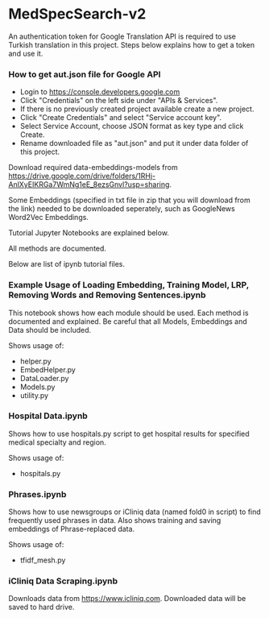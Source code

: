 # MedSpecSearch-v2

An authentication token for Google Translation API is required to use Turkish translation in this project. Steps below explains how to get a token and use it. 

### How to get aut.json file for Google API
- Login to https://console.developers.google.com <br>
- Click "Credentials" on the left side under "APIs & Services". <br>
- If there is no previously created project available create a new project. <br>
- Click "Create Credentials" and select "Service account key". <br>
- Select Service Account, choose JSON format as key type and click Create. <br>
- Rename downloaded file as "aut.json" and put it under data folder of this project.



Download required data-embeddings-models from 
https://drive.google.com/drive/folders/1RHj-AnlXyEIKRGa7WmNg1eE_8ezsGnvl?usp=sharing.

Some Embeddings (specified in txt file in zip that you will download from the link) needed to be downloaded seperately, such as GoogleNews Word2Vec Embeddings.

Tutorial Jupyter Notebooks are explained below.

All methods are documented.

Below are list of ipynb tutorial files. 

### Example Usage of Loading Embedding, Training Model, LRP, Removing Words and Removing Sentences.ipynb
This notebook shows how each module should be used. Each method is documented and explained. Be careful that all Models, Embeddings and Data should be included.

Shows usage of: <br>
- helper.py<br>
- EmbedHelper.py<br>
- DataLoader.py<br>
- Models.py<br>
- utility.py<br>

### Hospital Data.ipynb
Shows how to use hospitals.py script to get hospital results for specified medical specialty and region.

Shows usage of: <br>
- hospitals.py

### Phrases.ipynb
Shows how to use newsgroups or iCliniq data (named fold0 in script) to find frequently used phrases in data. Also shows training and saving embeddings of Phrase-replaced data.

Shows usage of: <br>
- tfidf_mesh.py

<!--- ### TF-IDF and MESH.ipynb
Shows how to use tfidf_mesh module to --->

### iCliniq Data Scraping.ipynb
Downloads data from https://www.icliniq.com. Downloaded data will be saved to hard drive.

